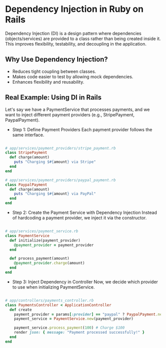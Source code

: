 # Dependency Injection in Ruby on Rails

Dependency Injection (DI) is a design pattern where dependencies (objects/services) are provided to a class rather than being created inside it. This improves flexibility, testability, and decoupling in the application.

## Why Use Dependency Injection?

+ Reduces tight coupling between classes.
+ Makes code easier to test by allowing mock dependencies.
+ Enhances flexibility and reusability.

## Real Example: Using DI in Rails

Let's say we have a PaymentService that processes payments, and we want to inject different payment providers (e.g., StripePayment, PaypalPayment).

+ Step 1: Define Payment Providers
Each payment provider follows the same interface.

```ruby

# app/services/payment_providers/stripe_payment.rb
class StripePayment
  def charge(amount)
    puts "Charging $#{amount} via Stripe"
  end
end

# app/services/payment_providers/paypal_payment.rb
class PaypalPayment
  def charge(amount)
    puts "Charging $#{amount} via PayPal"
  end
end

```

+ Step 2: Create the Payment Service with Dependency Injection
Instead of hardcoding a payment provider, we inject it via the constructor.

```ruby

# app/services/payment_service.rb
class PaymentService
  def initialize(payment_provider)
    @payment_provider = payment_provider
  end

  def process_payment(amount)
    @payment_provider.charge(amount)
  end
end

```

+ Step 3: Inject Dependency in Controller
Now, we decide which provider to use when initializing PaymentService.

```ruby 

# app/controllers/payments_controller.rb
class PaymentsController < ApplicationController
  def create
    payment_provider = params[:provider] == "paypal" ? PaypalPayment.new : StripePayment.new
    payment_service = PaymentService.new(payment_provider)

    payment_service.process_payment(100) # Charge $100
    render json: { message: "Payment processed successfully!" }
  end
end

```

